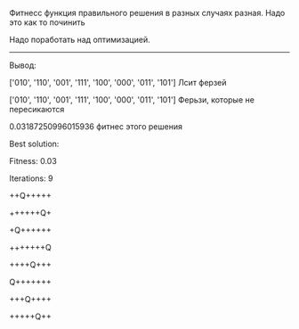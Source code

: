 ﻿Фитнесс функция правильного решения в разных случаях разная. Надо это как то починить



Надо поработать над оптимизацией.


-----------------------------------------------


Вывод:

['010', '110', '001', '111', '100', '000', '011', '101'] Лсит ферзей


['010', '110', '001', '111', '100', '000', '011', '101'] Ферьзи, которые не пересикаются

0.03187250996015936 
фитнес этого решения

Best solution:

Fitness: 0.03


Iterations: 9


++Q+++++


++++++Q+


+Q++++++


+++++++Q


++++Q+++


Q+++++++


+++Q++++


+++++Q++

